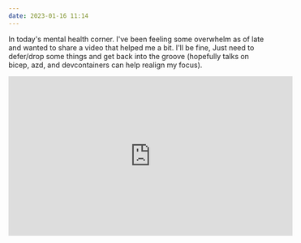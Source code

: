 ```yaml
---
date: 2023-01-16 11:14
---
```


In today's mental health corner. I've been feeling some overwhelm as of late and wanted to share a video that helped me a bit. I'll be fine, Just need to defer/drop some things and get back into the groove (hopefully talks on bicep, azd, and devcontainers can help realign my focus).


<iframe width="560" height="315" src="https://www.youtube.com/embed/prMuDIiFyC4" title="YouTube video player" frameborder="0" allow="accelerometer; autoplay; clipboard-write; encrypted-media; gyroscope; picture-in-picture; web-share" allowfullscreen></iframe>
